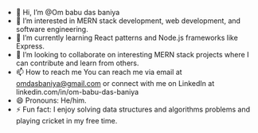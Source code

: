 - 👋 Hi, I’m @Om babu das baniya
- 👀 I’m interested in MERN stack development, web development, and software engineering.
- 🌱 I’m currently learning React patterns and Node.js frameworks like Express.
- 💞️ I’m looking to collaborate on interesting MERN stack projects where I can contribute and learn from others.
- 📫 How to reach me You can reach me via email at omdasbaniya@gmail.com or connect with me on LinkedIn at linkedin.com/in/om-babu-das-baniya
- 😄 Pronouns: He/him.
- ⚡ Fun fact: I enjoy solving data structures and algorithms problems and playing cricket in my free time.

<!---
Om-Baniya/Om-Baniya is a ✨ special ✨ repository because its `README.md` (this file) appears on your GitHub profile.
You can click the Preview link to take a look at your changes.
--->
